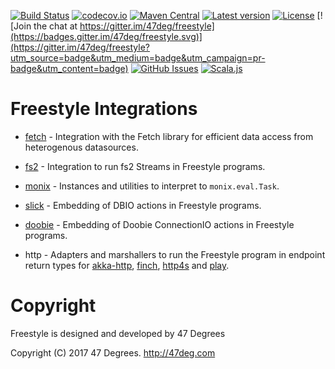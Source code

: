 
[comment]: # (Start Badges)

[![Build Status](https://travis-ci.org/frees-io/freestyle-integrations.svg?branch=master)](https://travis-ci.org/frees-io/freestyle-integrations) [![codecov.io](http://codecov.io/github/frees-io/freestyle-integrations/coverage.svg?branch=master)](http://codecov.io/github/frees-io/freestyle-integrations?branch=master) [![Maven Central](https://img.shields.io/badge/maven%20central-0.2.0-green.svg)](https://oss.sonatype.org/#nexus-search;gav~io.frees~freestyle*) [![Latest version](https://img.shields.io/badge/freestyle--integrations-0.2.0-green.svg)](https://index.scala-lang.org/frees-io/freestyle-integrations) [![License](https://img.shields.io/badge/license-Apache%202-blue.svg)](https://raw.githubusercontent.com/frees-io/freestyle-integrations/master/LICENSE) [![Join the chat at https://gitter.im/47deg/freestyle](https://badges.gitter.im/47deg/freestyle.svg)](https://gitter.im/47deg/freestyle?utm_source=badge&utm_medium=badge&utm_campaign=pr-badge&utm_content=badge) [![GitHub Issues](https://img.shields.io/github/issues/frees-io/freestyle-integrations.svg)](https://github.com/frees-io/freestyle-integrations/issues) [![Scala.js](http://scala-js.org/assets/badges/scalajs-0.6.15.svg)](http://scala-js.org)

[comment]: # (End Badges)

# Freestyle Integrations

+ [fetch](http://frees.io/docs/integrations/fetch/) - Integration with the Fetch library for efficient data access from heterogenous datasources.

+ [fs2](http://frees.io/docs/integrations/fs2/) - Integration to run fs2 Streams in Freestyle programs.

+ [monix](http://frees.io/docs/integrations/monix/) -  Instances and utilities to interpret to `monix.eval.Task`.

+ [slick](http://frees.io/docs/integrations/slick/) - Embedding of DBIO actions in Freestyle programs.

+ [doobie](http://frees.io/docs/integrations/doobie/) - Embedding of Doobie ConnectionIO actions in Freestyle programs.

+ http - Adapters and marshallers to run the Freestyle program in endpoint return types for [akka-http](http://frees.io/docs/integrations/akkahttp/), [finch](http://frees.io/docs/integrations/finch/), [http4s](http://frees.io/docs/integrations/http4s/) and [play](http://frees.io/docs/integrations/play/).

[comment]: # (Start Copyright)
# Copyright

Freestyle is designed and developed by 47 Degrees

Copyright (C) 2017 47 Degrees. <http://47deg.com>

[comment]: # (End Copyright)